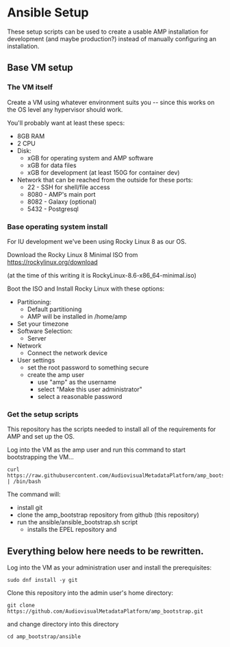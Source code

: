 # Ansible Setup
These setup scripts can be used to create a usable AMP installation for development (and maybe production?)
instead of manually configuring an installation.

## Base VM setup

### The VM itself

Create a VM using whatever environment suits you -- since this works on the OS level any hypervisor
should work.

You'll probably want at least these specs:
* 8GB RAM
* 2 CPU
* Disk:
  * xGB for operating system and AMP software
  * xGB for data files
  * xGB for development (at least 150G for container dev)
* Network that can be reached from the outside for these ports:
  * 22 - SSH for shell/file access
  * 8080 - AMP's main port
  * 8082 - Galaxy (optional)
  * 5432 - Postgresql

### Base operating system install

For IU development we've been using Rocky Linux 8 as our OS.  

Download the Rocky Linux 8 Minimal ISO from https://rockylinux.org/download

(at the time of this writing it is RockyLinux-8.6-x86_64-minimal.iso)

Boot the ISO and Install Rocky Linux with these options:
* Partitioning:
  * Default partitioning 
  * AMP will be installed in /home/amp
* Set your timezone
* Software Selection:
  * Server
* Network
  * Connect the network device
* User settings
  * set the root password to something secure
  * create the amp user
    * use "amp" as the username
    * select "Make this user administrator"
    * select a reasonable password

### Get the setup scripts

This repository has the scripts needed to install all of the
requirements for AMP and set up the OS.

Log into the VM as the amp user and run this command to start bootstrapping the VM...

```
curl https://raw.githubusercontent.com/AudiovisualMetadataPlatform/amp_bootstrap/main/ansible/vm_bootstrap.sh | /bin/bash
```

The command will:
* install git
* clone the amp_bootstrap repository from github (this repository)
* run the ansible/ansible_bootstrap.sh script
  * installs the EPEL repository and 



Everything below here needs to be rewritten.
----

Log into the VM as your administration user and install
the prerequisites:

```
sudo dnf install -y git
```

Clone this repository into the admin user's home directory:

```
git clone https://github.com/AudiovisualMetadataPlatform/amp_bootstrap.git
```

and change directory into this directory

```
cd amp_bootstrap/ansible
```

